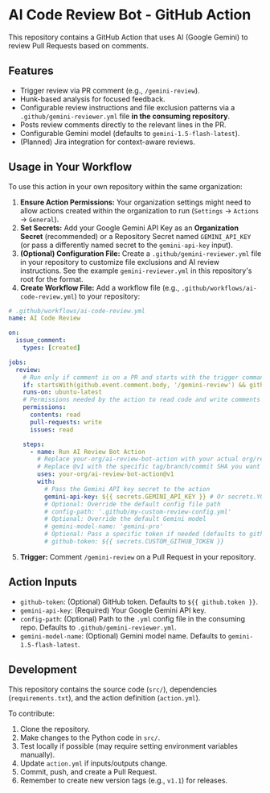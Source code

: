 # AI Code Review Bot - GitHub Action

This repository contains a GitHub Action that uses AI (Google Gemini) to review Pull Requests based on comments.

## Features

*   Trigger review via PR comment (e.g., `/gemini-review`).
*   Hunk-based analysis for focused feedback.
*   Configurable review instructions and file exclusion patterns via a `.github/gemini-reviewer.yml` file **in the consuming repository**.
*   Posts review comments directly to the relevant lines in the PR.
*   Configurable Gemini model (defaults to `gemini-1.5-flash-latest`).
*   (Planned) Jira integration for context-aware reviews.

## Usage in Your Workflow

To use this action in your own repository within the same organization:

1.  **Ensure Action Permissions:** Your organization settings might need to allow actions created within the organization to run (`Settings` -> `Actions` -> `General`).
2.  **Set Secrets:** Add your Google Gemini API Key as an **Organization Secret** (recommended) or a Repository Secret named `GEMINI_API_KEY` (or pass a differently named secret to the `gemini-api-key` input).
3.  **(Optional) Configuration File:** Create a `.github/gemini-reviewer.yml` file in your repository to customize file exclusions and AI review instructions. See the example `gemini-reviewer.yml` in this repository's root for the format.
4.  **Create Workflow File:** Add a workflow file (e.g., `.github/workflows/ai-code-review.yml`) to your repository:

```yaml
# .github/workflows/ai-code-review.yml
name: AI Code Review

on:
  issue_comment:
    types: [created]

jobs:
  review:
    # Run only if comment is on a PR and starts with the trigger command
    if: startsWith(github.event.comment.body, '/gemini-review') && github.event.issue.pull_request
    runs-on: ubuntu-latest
    # Permissions needed by the action to read code and write comments
    permissions:
      contents: read
      pull-requests: write
      issues: read

    steps:
      - name: Run AI Review Bot Action
        # Replace your-org/ai-review-bot-action with your actual org/repo name
        # Replace @v1 with the specific tag/branch/commit SHA you want to use
        uses: your-org/ai-review-bot-action@v1 
        with:
          # Pass the Gemini API key secret to the action
          gemini-api-key: ${{ secrets.GEMINI_API_KEY }} # Or secrets.YOUR_ORG_SECRET_NAME
          # Optional: Override the default config file path
          # config-path: '.github/my-custom-review-config.yml'
          # Optional: Override the default Gemini model
          # gemini-model-name: 'gemini-pro'
          # Optional: Pass a specific token if needed (defaults to github.token)
          # github-token: ${{ secrets.CUSTOM_GITHUB_TOKEN }}
```

5.  **Trigger:** Comment `/gemini-review` on a Pull Request in your repository.

## Action Inputs

*   `github-token`: (Optional) GitHub token. Defaults to `${{ github.token }}`.
*   `gemini-api-key`: (Required) Your Google Gemini API key.
*   `config-path`: (Optional) Path to the `.yml` config file in the consuming repo. Defaults to `.github/gemini-reviewer.yml`.
*   `gemini-model-name`: (Optional) Gemini model name. Defaults to `gemini-1.5-flash-latest`.

## Development

This repository contains the source code (`src/`), dependencies (`requirements.txt`), and the action definition (`action.yml`).

To contribute:
1. Clone the repository.
2. Make changes to the Python code in `src/`.
3. Test locally if possible (may require setting environment variables manually).
4. Update `action.yml` if inputs/outputs change.
5. Commit, push, and create a Pull Request.
6. Remember to create new version tags (e.g., `v1.1`) for releases. 